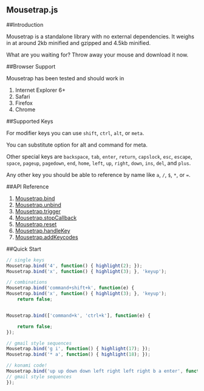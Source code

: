Mousetrap.js
------------


##Introduction

Mousetrap is a standalone library with no external dependencies. It weighs in at around 2kb minified and gzipped and 4.5kb minified.

What are you waiting for? Throw away your mouse and download it now.


##Browser Support

Mousetrap has been tested and should work in

1. Internet Explorer 6+
2. Safari
3. Firefox
4. Chrome


##Supported Keys

For modifier keys you can use `shift`, `ctrl`, `alt`, or `meta`.

You can substitute option for alt and command for meta.

Other special keys are `backspace`, `tab`, `enter`, `return`, `capslock`, `esc`, `escape`, `space`, `pageup`, 
`pagedown`, `end`, `home`, `left`, `up`, `right`, `down`, `ins`, `del`, and `plus`.

Any other key you should be able to reference by name like `a`, `/`, `$`, `*`, or `=`.


##API Reference

1. [Mousetrap.bind](https://github.com/kcoltharp/mousetrap/documentation-edits/docs/bind)
2. [Mousetrap.unbind](https://github.com/kcoltharp/mousetrap/documentation-edits/docs/unbind)
3. [Mousetrap.trigger](https://github.com/kcoltharp/mousetrap/documentation-edits/docs/trigger)
4. [Mousetrap.stopCallback](https://github.com/kcoltharp/mousetrap/documentation-edits/docs/stopCallback)
5. [Mousetrap.reset](https://github.com/kcoltharp/mousetrap/documentation-edits/docs/reset)
6. [Mousetrap.handleKey](https://github.com/kcoltharp/mousetrap/documentation-edits/docs/handleKey)
7. [Mousetrap.addKeycodes](https://github.com/kcoltharp/mousetrap/documentation-edits/docs/addKeyCodes)


##Quick Start

```javascript
// single keys
Mousetrap.bind('4', function() { highlight(2); });
Mousetrap.bind('x', function() { highlight(3); }, 'keyup');

// combinations
Mousetrap.bind('command+shift+k', function(e) {
Mousetrap.bind('x', function() { highlight(3); }, 'keyup');
    return false;


Mousetrap.bind(['command+k', 'ctrl+k'], function(e) {

    return false;
});

// gmail style sequences
Mousetrap.bind('g i', function() { highlight(17); });
Mousetrap.bind('* a', function() { highlight(18); });

// konami code!
Mousetrap.bind('up up down down left right left right b a enter', function() {
// gmail style sequences
});
```
